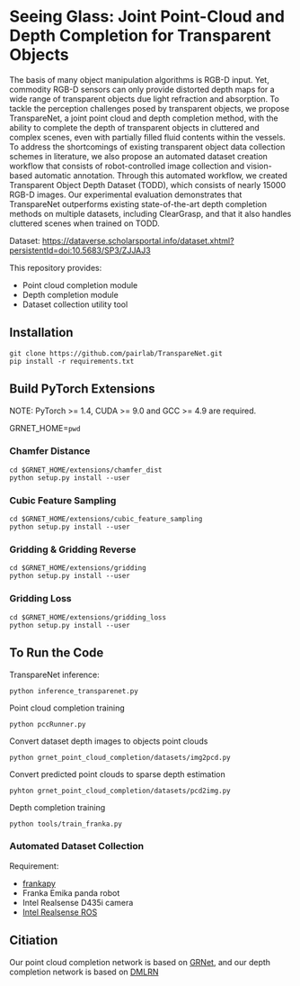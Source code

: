 # Seeing Glass: Joint Point-Cloud and Depth Completion for Transparent Objects 

The basis of many object manipulation algorithms is RGB-D input. Yet, commodity RGB-D sensors can only provide distorted depth maps for a wide range of transparent objects due light refraction and absorption. To tackle the perception challenges posed by transparent objects, we propose TranspareNet, a joint point cloud and depth completion method, with the ability to complete the depth of transparent objects in cluttered and complex scenes, even with partially filled fluid contents within the vessels. To address the shortcomings of existing transparent object data collection schemes in literature, we also propose an automated dataset creation workflow that consists of robot-controlled image collection and vision-based automatic annotation. Through this automated workflow, we created Transparent Object Depth Dataset (TODD), which consists of nearly 15000 RGB-D images. Our experimental evaluation demonstrates that TranspareNet outperforms existing state-of-the-art depth completion methods on multiple datasets, including ClearGrasp, and that it also handles cluttered scenes when trained on TODD. 

Dataset: https://dataverse.scholarsportal.info/dataset.xhtml?persistentId=doi:10.5683/SP3/ZJJAJ3

This repository provides:
- Point cloud completion module
- Depth completion module 
- Dataset collection utility tool

## Installation 

```
git clone https://github.com/pairlab/TranspareNet.git
pip install -r requirements.txt
```

## Build PyTorch Extensions
NOTE: PyTorch >= 1.4, CUDA >= 9.0 and GCC >= 4.9 are required.

GRNET_HOME=`pwd`

### Chamfer Distance
```
cd $GRNET_HOME/extensions/chamfer_dist
python setup.py install --user
```
### Cubic Feature Sampling
```
cd $GRNET_HOME/extensions/cubic_feature_sampling
python setup.py install --user
```
### Gridding & Gridding Reverse
```
cd $GRNET_HOME/extensions/gridding
python setup.py install --user
```
### Gridding Loss
```
cd $GRNET_HOME/extensions/gridding_loss
python setup.py install --user
```
## To Run the Code

TranspareNet inference:
```
python inference_transparenet.py 
```

Point cloud completion training
```
python pccRunner.py
```

Convert dataset depth images to objects point clouds
```
python grnet_point_cloud_completion/datasets/img2pcd.py
```

Convert predicted point clouds to sparse depth estimation
```
pyhton grnet_point_cloud_completion/datasets/pcd2img.py
```

Depth completion training
```
python tools/train_franka.py
```

### Automated Dataset Collection

Requirement:
- [frankapy](https://github.com/iamlab-cmu/frankapy-public)
- Franka Emika panda robot
- Intel Realsense D435i camera
- [Intel Realsense ROS](https://github.com/IntelRealSense/realsense-ros)



## Citiation
Our point cloud completion network is based on [GRNet](https://github.com/hzxie/GRNet), and our depth completion network is based on [DMLRN](https://github.com/saic-vul/saic_depth_completion)


